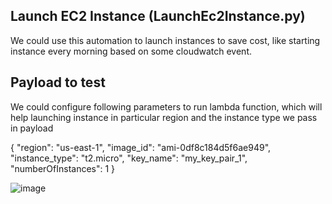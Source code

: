 ## Launch EC2 Instance (LaunchEc2Instance.py)
We could use this automation to launch instances to save cost, like starting instance every morning based on some cloudwatch event.

## Payload to test
We could configure following parameters to run lambda function, which will help launching instance in particular region and the instance type we pass in payload

{
  "region": "us-east-1",
  "image_id": "ami-0df8c184d5f6ae949",
  "instance_type": "t2.micro",
  "key_name": "my_key_pair_1",
  "numberOfInstances": 1
}

![image](https://github.com/user-attachments/assets/0cfaf699-f7a6-4fee-9149-6fc87edd5d77)
